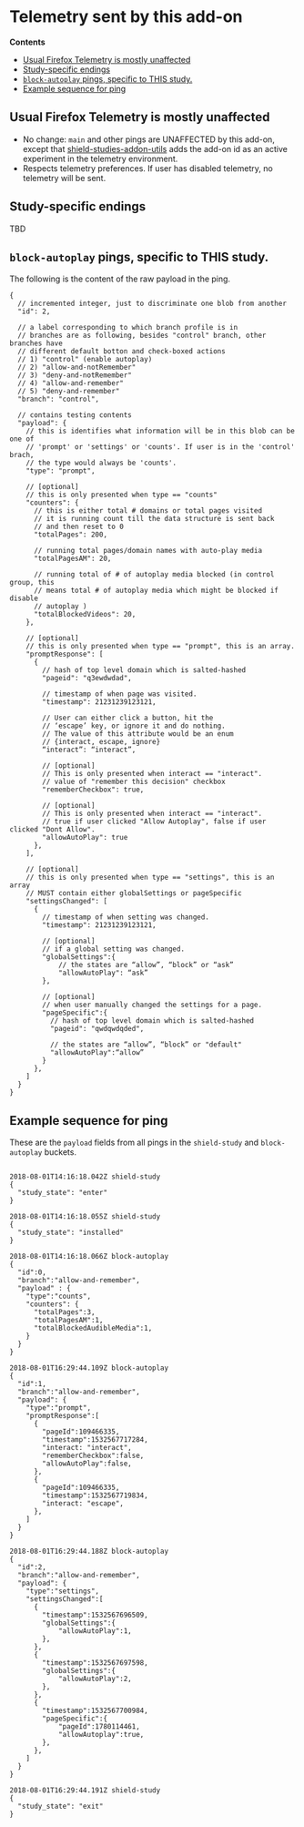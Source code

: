 # Telemetry sent by this add-on

<!-- START doctoc generated TOC please keep comment here to allow auto update -->

<!-- DON'T EDIT THIS SECTION, INSTEAD RE-RUN doctoc TO UPDATE -->

**Contents**

* [Usual Firefox Telemetry is mostly unaffected](#usual-firefox-telemetry-is-mostly-unaffected)
* [Study-specific endings](#study-specific-endings)
* [`block-autoplay` pings, specific to THIS study.](#block-autoplay-pings-specific-to-this-study)
* [Example sequence for ping](#example-sequence-for-ping)

<!-- END doctoc generated TOC please keep comment here to allow auto update -->

## Usual Firefox Telemetry is mostly unaffected

* No change: `main` and other pings are UNAFFECTED by this add-on, except that [shield-studies-addon-utils](https://github.com/mozilla/shield-studies-addon-utils) adds the add-on id as an active experiment in the telemetry environment.
* Respects telemetry preferences. If user has disabled telemetry, no telemetry will be sent.

## Study-specific endings

TBD

## `block-autoplay` pings, specific to THIS study.

The following is the content of the raw payload in the ping.

```
{
  // incremented integer, just to discriminate one blob from another
  "id": 2,

  // a label corresponding to which branch profile is in
  // branches are as following, besides "control" branch, other branches have
  // different default botton and check-boxed actions
  // 1) "control" (enable autoplay)
  // 2) "allow-and-notRemember"
  // 3) "deny-and-notRemember"
  // 4) "allow-and-remember"
  // 5) "deny-and-remember"
  "branch": "control",
  
  // contains testing contents
  "payload": {
    // this is identifies what information will be in this blob can be one of
    // 'prompt' or 'settings' or 'counts'. If user is in the 'control' brach,
    // the type would always be 'counts'.
    "type": "prompt",
  
    // [optional] 
    // this is only presented when type == "counts"
    "counters": {
      // this is either total # domains or total pages visited
      // it is running count till the data structure is sent back
      // and then reset to 0
      "totalPages": 200,

      // running total pages/domain names with auto-play media
      "totalPagesAM": 20,

      // running total of # of autoplay media blocked (in control group, this
      // means total # of autoplay media which might be blocked if disable
      // autoplay )
      "totalBlockedVideos": 20,
    },
     
    // [optional] 
    // this is only presented when type == "prompt", this is an array.
    "promptResponse": [
      {
        // hash of top level domain which is salted-hashed
        "pageid": "q3ewdwdad",

        // timestamp of when page was visited.
        "timestamp": 21231239123121,

        // User can either click a button, hit the
        // ‘escape’ key, or ignore it and do nothing.
        // The value of this attribute would be an enum
        // {interact, escape, ignore}
        “interact”: “interact”,

        // [optional] 
        // This is only presented when interact == "interact".
        // value of "remember this decision" checkbox
        "rememberCheckbox": true,

        // [optional] 
        // This is only presented when interact == "interact".
        // true if user clicked "Allow Autoplay", false if user clicked "Dont Allow".
        "allowAutoPlay": true
      },
    ],
    
    // [optional]
    // this is only presented when type == "settings", this is an array
    // MUST contain either globalSettings or pageSpecific
    "settingsChanged": [
      {
        // timestamp of when setting was changed.
        "timestamp": 21231239123121,

        // [optional] 
        // if a global setting was changed. 
        "globalSettings":{
            // the states are “allow”, “block” or “ask”
            "allowAutoPlay": “ask”
        },

        // [optional]
        // when user manually changed the settings for a page.
        "pageSpecific":{
          // hash of top level domain which is salted-hashed
          "pageid": "qwdqwdqded",

          // the states are “allow”, “block” or "default"
          "allowAutoPlay":“allow”
        }
      },
    ]
  }
}
```

## Example sequence for ping

These are the `payload` fields from all pings in the `shield-study` and `block-autoplay` buckets.

```

2018-08-01T14:16:18.042Z shield-study
{
  "study_state": "enter"
}

2018-08-01T14:16:18.055Z shield-study
{
  "study_state": "installed"
}

2018-08-01T14:16:18.066Z block-autoplay
{
  "id":0,
  "branch":"allow-and-remember",
  "payload" : {
    "type":"counts",
    "counters": {
      "totalPages":3,
      "totalPagesAM":1,
      "totalBlockedAudibleMedia":1,
    }
  }  
}

2018-08-01T16:29:44.109Z block-autoplay
{
  "id":1,
  "branch":"allow-and-remember",
  "payload": {
    "type":"prompt",
    "promptResponse":[
      {
        "pageId":109466335,
        "timestamp":1532567717284,
        "interact: "interact",
        "rememberCheckbox":false,
        "allowAutoPlay":false,
      },
      {
        "pageId":109466335,
        "timestamp":1532567719834,
        "interact: "escape",
      },
    ]
  }
}

2018-08-01T16:29:44.188Z block-autoplay
{
  "id":2,
  "branch":"allow-and-remember",
  "payload": {
    "type":"settings",
    "settingsChanged":[
      {
        "timestamp":1532567696509,
        "globalSettings":{
            "allowAutoPlay":1,
        },
      },
      {
        "timestamp":1532567697598,
        "globalSettings":{
            "allowAutoPlay":2,
        },
      },
      {
        "timestamp":1532567700984,
        "pageSpecific":{
            "pageId":1780114461,
            "allowAutoplay":true,
        },
      },
    ]
  }
}

2018-08-01T16:29:44.191Z shield-study
{
  "study_state": "exit"
}
```
